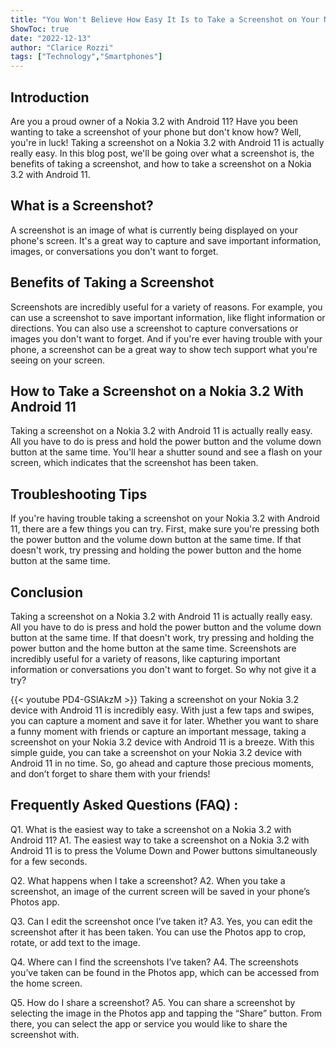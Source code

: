 ```yaml
---
title: "You Won't Believe How Easy It Is to Take a Screenshot on Your Nokia 3.2 With Android 11!"
ShowToc: true 
date: "2022-12-13"
author: "Clarice Rozzi" 
tags: ["Technology","Smartphones"]
---
```

## Introduction 
Are you a proud owner of a Nokia 3.2 with Android 11? Have you been wanting to take a screenshot of your phone but don't know how? Well, you're in luck! Taking a screenshot on a Nokia 3.2 with Android 11 is actually really easy. In this blog post, we'll be going over what a screenshot is, the benefits of taking a screenshot, and how to take a screenshot on a Nokia 3.2 with Android 11. 

## What is a Screenshot? 
A screenshot is an image of what is currently being displayed on your phone's screen. It's a great way to capture and save important information, images, or conversations you don't want to forget. 

## Benefits of Taking a Screenshot 
Screenshots are incredibly useful for a variety of reasons. For example, you can use a screenshot to save important information, like flight information or directions. You can also use a screenshot to capture conversations or images you don't want to forget. And if you're ever having trouble with your phone, a screenshot can be a great way to show tech support what you're seeing on your screen. 

## How to Take a Screenshot on a Nokia 3.2 With Android 11 
Taking a screenshot on a Nokia 3.2 with Android 11 is actually really easy. All you have to do is press and hold the power button and the volume down button at the same time. You'll hear a shutter sound and see a flash on your screen, which indicates that the screenshot has been taken. 

## Troubleshooting Tips 
If you're having trouble taking a screenshot on your Nokia 3.2 with Android 11, there are a few things you can try. First, make sure you're pressing both the power button and the volume down button at the same time. If that doesn't work, try pressing and holding the power button and the home button at the same time. 

## Conclusion 
Taking a screenshot on a Nokia 3.2 with Android 11 is actually really easy. All you have to do is press and hold the power button and the volume down button at the same time. If that doesn't work, try pressing and holding the power button and the home button at the same time. Screenshots are incredibly useful for a variety of reasons, like capturing important information or conversations you don't want to forget. So why not give it a try?

{{< youtube PD4-GSlAkzM >}} 
Taking a screenshot on your Nokia 3.2 device with Android 11 is incredibly easy. With just a few taps and swipes, you can capture a moment and save it for later. Whether you want to share a funny moment with friends or capture an important message, taking a screenshot on your Nokia 3.2 device with Android 11 is a breeze. With this simple guide, you can take a screenshot on your Nokia 3.2 device with Android 11 in no time. So, go ahead and capture those precious moments, and don’t forget to share them with your friends!

## Frequently Asked Questions (FAQ) :
Q1. What is the easiest way to take a screenshot on a Nokia 3.2 with Android 11? 
A1. The easiest way to take a screenshot on a Nokia 3.2 with Android 11 is to press the Volume Down and Power buttons simultaneously for a few seconds.

Q2. What happens when I take a screenshot? 
A2. When you take a screenshot, an image of the current screen will be saved in your phone’s Photos app.

Q3. Can I edit the screenshot once I’ve taken it? 
A3. Yes, you can edit the screenshot after it has been taken. You can use the Photos app to crop, rotate, or add text to the image.

Q4. Where can I find the screenshots I’ve taken? 
A4. The screenshots you’ve taken can be found in the Photos app, which can be accessed from the home screen.

Q5. How do I share a screenshot? 
A5. You can share a screenshot by selecting the image in the Photos app and tapping the “Share” button. From there, you can select the app or service you would like to share the screenshot with.


